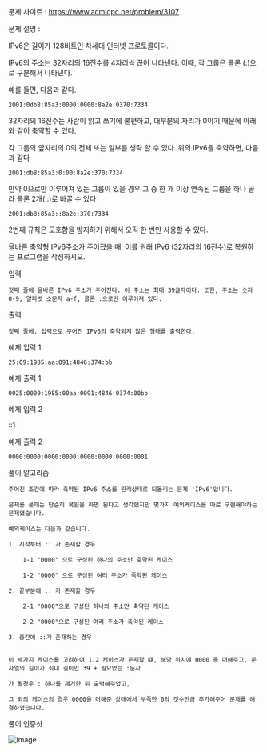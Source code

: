 문제 사이트 : https://www.acmicpc.net/problem/3107

문제 설명 :

IPv6은 길이가 128비트인 차세대 인터넷 프로토콜이다.

IPv6의 주소는 32자리의 16진수를 4자리씩 끊어 나타낸다. 이때, 각 그룹은 콜론 (:)으로 구분해서 나타낸다.

예를 들면, 다음과 같다.

    2001:0db8:85a3:0000:0000:8a2e:0370:7334

32자리의 16진수는 사람이 읽고 쓰기에 불편하고, 대부분의 자리가 0이기 때문에 아래와 같이 축약할 수 있다.

각 그룹의 앞자리의 0의 전체 또는 일부를 생략 할 수 있다. 위의 IPv6을 축약하면, 다음과 같다

    2001:db8:85a3:0:00:8a2e:370:7334

만약 0으로만 이루어져 있는 그룹이 있을 경우 그 중 한 개 이상 연속된 그룹을 하나 골라 콜론 2개(::)로 바꿀 수 있다

    2001:db8:85a3::8a2e:370:7334

2번째 규칙은 모호함을 방지하기 위해서 오직 한 번만 사용할 수 있다.

올바른 축약형 IPv6주소가 주어졌을 때, 이를 원래 IPv6 (32자리의 16진수)로 복원하는 프로그램을 작성하시오.

입력

    첫째 줄에 올바른 IPv6 주소가 주어진다. 이 주소는 최대 39글자이다. 또한, 주소는 숫자 0-9, 알파벳 소문자 a-f, 콜론 :으로만 이루어져 있다.

출력

    첫째 줄에, 입력으로 주어진 IPv6의 축약되지 않은 형태를 출력한다.

예제 입력 1 

    25:09:1985:aa:091:4846:374:bb

예제 출력 1 

    0025:0009:1985:00aa:0091:4846:0374:00bb

예제 입력 2 

::1

예제 출력 2 

    0000:0000:0000:0000:0000:0000:0000:0001
    
풀이 알고리즘
 
 
    주어진 조건에 따라 축약된 IPv6 주소를 원래상태로 되돌리는 문제 'IPv6'입니다.
    
    문제를 풀떄는 단순히 복원을 하면 된다고 생각했지만 몇가지 예외케이스를 따로 구현해야하는 문제였습니다.
    
    예외케이스는 다음과 같습니다.
    
    1. 시작부터 :: 가 존재할 경우
    
        1-1 "0000" 으로 구성된 하나의 주소만 축약된 케이스
        
        1-2 "0000" 으로 구성된 여러 주소가 죽약된 케이스
        
    2. 끝부분에 :: 가 존재할 경우
    
        2-1 "0000"으로 구성된 하나의 주소만 축약된 케이스
        
        2-2 "0000"으로 구성된 여러 주소가 축약된 케이스
        
    3. 중간에 ::가 존재하는 경우
    
    
    이 세가지 케이스를 고려하여 1.2 케이스가 존제할 떄, 해당 위치에 0000 을 더해주고, 문자열의 길이가 최대 길이인 39 + 필요없는 :문자
    
    가 될경우 : 하나를 제거한 뒤 출력해주었고,
    
    그 외의 케이스의 경우 0000을 더해준 상태에서 부족한 0의 갯수만큼 추가해주어 문제를 해결하였습니다.
    
풀이 인증샷 

![image](https://user-images.githubusercontent.com/57944215/219947676-5cff60e2-f22d-41cc-9777-7b77d7b8ab57.png)

        
        
